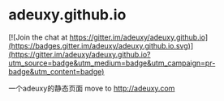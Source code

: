 adeuxy.github.io
================

[![Join the chat at https://gitter.im/adeuxy/adeuxy.github.io](https://badges.gitter.im/adeuxy/adeuxy.github.io.svg)](https://gitter.im/adeuxy/adeuxy.github.io?utm_source=badge&utm_medium=badge&utm_campaign=pr-badge&utm_content=badge)

一个adeuxy的静态页面
move to http://adeuxy.com
